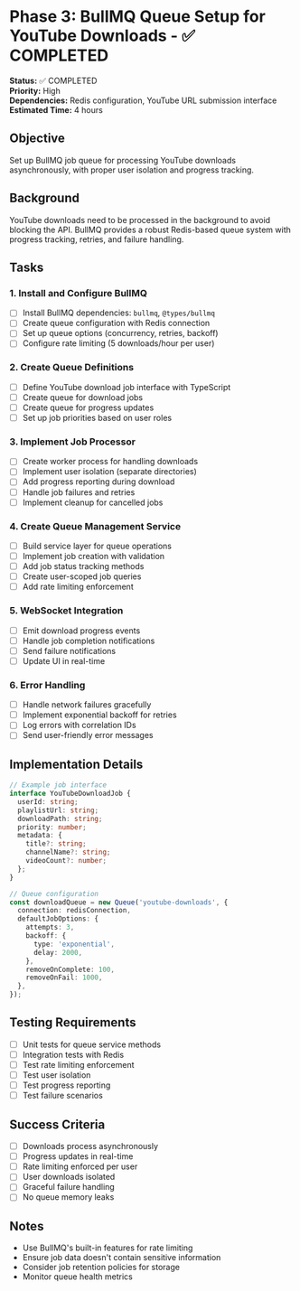 # Phase 3: BullMQ Queue Setup for YouTube Downloads - ✅ COMPLETED

**Status:** ✅ COMPLETED  
**Priority:** High  
**Dependencies:** Redis configuration, YouTube URL submission interface  
**Estimated Time:** 4 hours

## Objective

Set up BullMQ job queue for processing YouTube downloads asynchronously, with proper user isolation and progress tracking.

## Background

YouTube downloads need to be processed in the background to avoid blocking the API. BullMQ provides a robust Redis-based queue system with progress tracking, retries, and failure handling.

## Tasks

### 1. Install and Configure BullMQ

- [ ] Install BullMQ dependencies: `bullmq`, `@types/bullmq`
- [ ] Create queue configuration with Redis connection
- [ ] Set up queue options (concurrency, retries, backoff)
- [ ] Configure rate limiting (5 downloads/hour per user)

### 2. Create Queue Definitions

- [ ] Define YouTube download job interface with TypeScript
- [ ] Create queue for download jobs
- [ ] Create queue for progress updates
- [ ] Set up job priorities based on user roles

### 3. Implement Job Processor

- [ ] Create worker process for handling downloads
- [ ] Implement user isolation (separate directories)
- [ ] Add progress reporting during download
- [ ] Handle job failures and retries
- [ ] Implement cleanup for cancelled jobs

### 4. Create Queue Management Service

- [ ] Build service layer for queue operations
- [ ] Implement job creation with validation
- [ ] Add job status tracking methods
- [ ] Create user-scoped job queries
- [ ] Add rate limiting enforcement

### 5. WebSocket Integration

- [ ] Emit download progress events
- [ ] Handle job completion notifications
- [ ] Send failure notifications
- [ ] Update UI in real-time

### 6. Error Handling

- [ ] Handle network failures gracefully
- [ ] Implement exponential backoff for retries
- [ ] Log errors with correlation IDs
- [ ] Send user-friendly error messages

## Implementation Details

```typescript
// Example job interface
interface YouTubeDownloadJob {
  userId: string;
  playlistUrl: string;
  downloadPath: string;
  priority: number;
  metadata: {
    title?: string;
    channelName?: string;
    videoCount?: number;
  };
}

// Queue configuration
const downloadQueue = new Queue('youtube-downloads', {
  connection: redisConnection,
  defaultJobOptions: {
    attempts: 3,
    backoff: {
      type: 'exponential',
      delay: 2000,
    },
    removeOnComplete: 100,
    removeOnFail: 1000,
  },
});
```

## Testing Requirements

- [ ] Unit tests for queue service methods
- [ ] Integration tests with Redis
- [ ] Test rate limiting enforcement
- [ ] Test user isolation
- [ ] Test progress reporting
- [ ] Test failure scenarios

## Success Criteria

- [ ] Downloads process asynchronously
- [ ] Progress updates in real-time
- [ ] Rate limiting enforced per user
- [ ] User downloads isolated
- [ ] Graceful failure handling
- [ ] No queue memory leaks

## Notes

- Use BullMQ's built-in features for rate limiting
- Ensure job data doesn't contain sensitive information
- Consider job retention policies for storage
- Monitor queue health metrics

